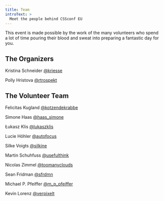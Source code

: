 ```yaml
---
title: Team
introText: >
  Meet the people behind CSSconf EU
---
```


This event is made possible by the work of the many volunteers who spend a lot of time pouring their blood and sweat into preparing a fantastic day for you.

## The Organizers

Kristina Schneider [@kriesse](https://twitter.com/kriesse)

Polly Hristova [@rtrospekt](https://twitter.com/rtrospekt)

## The Volunteer Team

Felicitas Kugland [@kotzendekrabbe](https://twitter.com/kotzendekrabbe)

Simone Haas [@haas_simone](https://twitter.com/haas_simone)

Łukasz Klis [@lukaszklis](https://twitter.com/lukaszklis)

Lucie Höhler [@autofocus](https://twitter.com/autofocus)

Silke Voigts [@silkine](https://twitter.com/silkine)

Martin Schuhfuss [@usefulthink](https://twitter.com/usefulthink)

Nicolas Zimmel [@toomanyclouds](https://twitter.com/toomanyclouds)

Sean Fridman [@sfrdmn](https://twitter.com/sfrdmn)

Michael P. Pfeiffer [@m_p_pfeiffer](https://twitter.com/m_p_pfeiffer)

Kevin Lorenz [@verpixelt](https://twitter.com/verpixelt)
